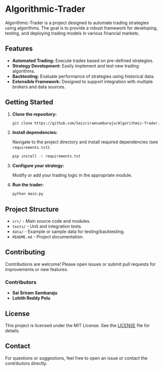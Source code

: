 # Algorithmic-Trader

Algorithmic-Trader is a project designed to automate trading strategies using algorithms. The goal is to provide a robust framework for developing, testing, and deploying trading models in various financial markets.

## Features

- **Automated Trading:** Execute trades based on pre-defined strategies.
- **Strategy Development:** Easily implement and test new trading algorithms.
- **Backtesting:** Evaluate performance of strategies using historical data.
- **Extensible Framework:** Designed to support integration with multiple brokers and data sources.

## Getting Started

1. **Clone the repository:**

   ```bash
   git clone https://github.com/Saisriramsambaraju/Algorithmic-Trader.git
   ```

2. **Install dependencies:**

   Navigate to the project directory and install required dependencies (see `requirements.txt`):

   ```bash
   pip install -r requirements.txt
   ```

3. **Configure your strategy:**

   Modify or add your trading logic in the appropriate module.

4. **Run the trader:**

   ```bash
   python main.py
   ```

## Project Structure

- `src/` - Main source code and modules.
- `tests/` - Unit and integration tests.
- `data/` - Example or sample data for testing/backtesting.
- `README.md` - Project documentation.

## Contributing

Contributions are welcome! Please open issues or submit pull requests for improvements or new features.

### Contributors

- **Sai Sriram Sambaraju**
- **Lohith Reddy Polu**

## License

This project is licensed under the MIT License. See the [LICENSE](LICENSE) file for details.

## Contact

For questions or suggestions, feel free to open an issue or contact the contributors directly.
